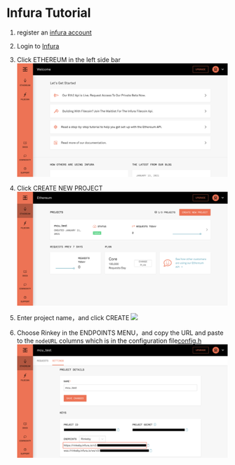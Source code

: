 # Infura Tutorial

1. register an [infura account](https://infura.io/register)

2. Login to [Infura](https://infura.io/login)

3. Click ETHEREUM in the left side bar
   ![](../image/ethereum.png)

4. Click CREATE NEW PROJECT
   ![](../image/create_new_project.png)

5. Enter project name，and click CREATE
   ![](https://i.imgur.com/26dhmMa.png)

6. Choose Rinkey in the ENDPOINTS MENU，and copy the URL and paste to the `nodeURL` columns which is in the configuration file[config.h](../example/spo-client-example/config.h)
   ![](../image/copy_url.png)
